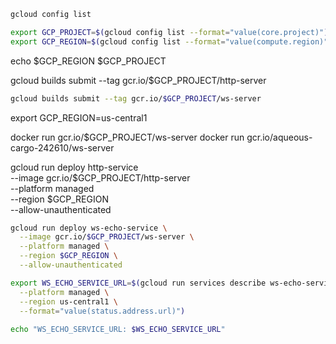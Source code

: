 ```bash
gcloud config list
```

```bash
export GCP_PROJECT=$(gcloud config list --format="value(core.project)")
export GCP_REGION=$(gcloud config list --format="value(compute.region)")
```

echo $GCP_REGION $GCP_PROJECT

gcloud builds submit --tag gcr.io/$GCP_PROJECT/http-server

```bash
gcloud builds submit --tag gcr.io/$GCP_PROJECT/ws-server
```

export GCP_REGION=us-central1

docker run gcr.io/$GCP_PROJECT/ws-server
docker run gcr.io/aqueous-cargo-242610/ws-server


gcloud run deploy http-service \
  --image gcr.io/$GCP_PROJECT/http-server \
  --platform managed \
  --region $GCP_REGION \
  --allow-unauthenticated

```bash
gcloud run deploy ws-echo-service \
  --image gcr.io/$GCP_PROJECT/ws-server \
  --platform managed \
  --region $GCP_REGION \
  --allow-unauthenticated
```

```bash
export WS_ECHO_SERVICE_URL=$(gcloud run services describe ws-echo-service \
  --platform managed \
  --region us-central1 \
  --format="value(status.address.url)")
  
echo "WS_ECHO_SERVICE_URL: $WS_ECHO_SERVICE_URL"
```  